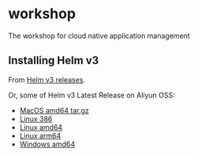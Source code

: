 # workshop
The workshop for cloud native application management


## Installing Helm v3

From [Helm v3 releases](https://github.com/helm/helm/releases/tag/v3.0.0-alpha.2).

Or, some of Helm v3 Latest Release on Aliyun OSS:

* [MacOS amd64 tar.gz](https://cloudnativeapphub.oss-cn-hangzhou.aliyuncs.com/helm-v3.0.0-beta.2-darwin-amd64.tar.gz)
* [Linux 386](https://cloudnativeapphub.oss-cn-hangzhou.aliyuncs.com/helm-v3.0.0-beta.2-linux-386.tar.gz)
* [Linux amd64](https://cloudnativeapphub.oss-cn-hangzhou.aliyuncs.com/helm-v3.0.0-beta.2-linux-amd64.tar.gz)
* [Linux arm64](https://cloudnativeapphub.oss-cn-hangzhou.aliyuncs.com/helm-v3.0.0-beta.2-linux-arm64.tar.gz)
* [Windows amd64](https://cloudnativeapphub.oss-cn-hangzhou.aliyuncs.com/helm-v3.0.0-beta.2-windows-amd64.zip)